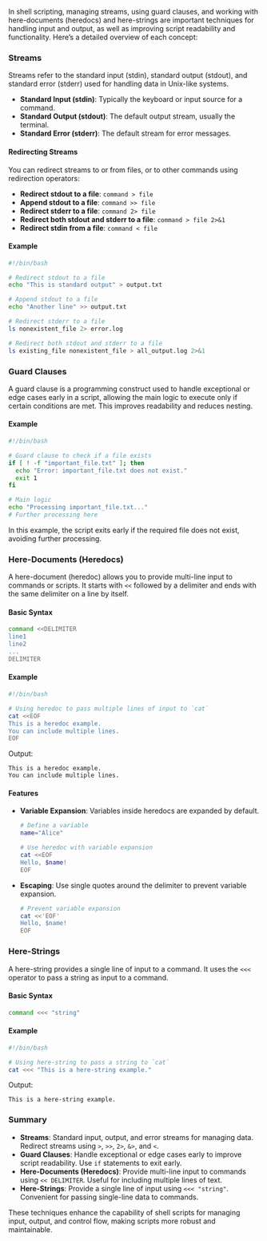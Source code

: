 In shell scripting, managing streams, using guard clauses, and working with here-documents (heredocs) and here-strings are important techniques for handling input and output, as well as improving script readability and functionality. Here’s a detailed overview of each concept:

### Streams

Streams refer to the standard input (stdin), standard output (stdout), and standard error (stderr) used for handling data in Unix-like systems.

- **Standard Input (stdin)**: Typically the keyboard or input source for a command.
- **Standard Output (stdout)**: The default output stream, usually the terminal.
- **Standard Error (stderr)**: The default stream for error messages.

#### Redirecting Streams

You can redirect streams to or from files, or to other commands using redirection operators:

- **Redirect stdout to a file**: `command > file`
- **Append stdout to a file**: `command >> file`
- **Redirect stderr to a file**: `command 2> file`
- **Redirect both stdout and stderr to a file**: `command > file 2>&1`
- **Redirect stdin from a file**: `command < file`

#### Example

```sh
#!/bin/bash

# Redirect stdout to a file
echo "This is standard output" > output.txt

# Append stdout to a file
echo "Another line" >> output.txt

# Redirect stderr to a file
ls nonexistent_file 2> error.log

# Redirect both stdout and stderr to a file
ls existing_file nonexistent_file > all_output.log 2>&1
```

### Guard Clauses

A guard clause is a programming construct used to handle exceptional or edge cases early in a script, allowing the main logic to execute only if certain conditions are met. This improves readability and reduces nesting.

#### Example

```sh
#!/bin/bash

# Guard clause to check if a file exists
if [ ! -f "important_file.txt" ]; then
  echo "Error: important_file.txt does not exist."
  exit 1
fi

# Main logic
echo "Processing important_file.txt..."
# Further processing here
```

In this example, the script exits early if the required file does not exist, avoiding further processing.

### Here-Documents (Heredocs)

A here-document (heredoc) allows you to provide multi-line input to commands or scripts. It starts with `<<` followed by a delimiter and ends with the same delimiter on a line by itself.

#### Basic Syntax

```sh
command <<DELIMITER
line1
line2
...
DELIMITER
```

#### Example

```sh
#!/bin/bash

# Using heredoc to pass multiple lines of input to `cat`
cat <<EOF
This is a heredoc example.
You can include multiple lines.
EOF
```

Output:
```
This is a heredoc example.
You can include multiple lines.
```

#### Features

- **Variable Expansion**: Variables inside heredocs are expanded by default.

  ```sh
  # Define a variable
  name="Alice"
  
  # Use heredoc with variable expansion
  cat <<EOF
  Hello, $name!
  EOF
  ```

- **Escaping**: Use single quotes around the delimiter to prevent variable expansion.

  ```sh
  # Prevent variable expansion
  cat <<'EOF'
  Hello, $name!
  EOF
  ```

### Here-Strings

A here-string provides a single line of input to a command. It uses the `<<<` operator to pass a string as input to a command.

#### Basic Syntax

```sh
command <<< "string"
```

#### Example

```sh
#!/bin/bash

# Using here-string to pass a string to `cat`
cat <<< "This is a here-string example."
```

Output:
```
This is a here-string example.
```

### Summary

- **Streams**: Standard input, output, and error streams for managing data. Redirect streams using `>`, `>>`, `2>`, `&>`, and `<`.
- **Guard Clauses**: Handle exceptional or edge cases early to improve script readability. Use `if` statements to exit early.
- **Here-Documents (Heredocs)**: Provide multi-line input to commands using `<< DELIMITER`. Useful for including multiple lines of text.
- **Here-Strings**: Provide a single line of input using `<<< "string"`. Convenient for passing single-line data to commands.

These techniques enhance the capability of shell scripts for managing input, output, and control flow, making scripts more robust and maintainable.
